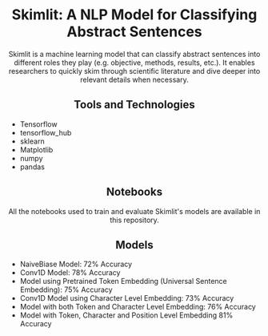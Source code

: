 <h1 align="center">Skimlit: A NLP Model for Classifying Abstract Sentences</h1>

<p align="center">
  Skimlit is a machine learning model that can classify abstract sentences into different roles they play (e.g. objective, methods, results, etc.). It enables researchers to quickly skim through scientific literature and dive deeper into relevant details when necessary.
</p>

<h2 align="center">Tools and Technologies</h2>

<ul>
  <li>Tensorflow</li>
  <li>tensorflow_hub</li>
  <li>sklearn</li>
  <li>Matplotlib</li>
  <li>numpy</li>
  <li>pandas</li>
</ul>

<h2 align="center">Notebooks</h2>

<p align="center">
  All the notebooks used to train and evaluate Skimlit's models are available in this repository.
</p>

<h2 align="center">Models</h2>

<ul >
  <li>NaiveBiase Model: 72% Accuracy</li>
  <li>Conv1D Model: 78% Accuracy</li>
  <li>Model using Pretrained Token Embedding (Universal Sentence Embedding): 75% Accuracy</li>
  <li>Conv1D Model using Character Level Embedding: 73% Accuracy</li>
  <li>Model with both Token and Character Level Embedding: 76% Accuracy</li>
  <li>Model with Token, Character and Position Level Embedding 81% Accuracy</li>
</ul>
